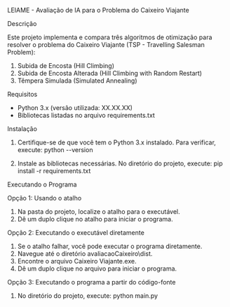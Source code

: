 LEIAME - Avaliação de IA para o Problema do Caixeiro Viajante

Descrição

Este projeto implementa e compara três algoritmos de otimização para resolver o problema do Caixeiro Viajante (TSP - Travelling Salesman Problem):
1. Subida de Encosta (Hill Climbing)
2. Subida de Encosta Alterada (Hill Climbing with Random Restart)
3. Têmpera Simulada (Simulated Annealing)

Requisitos

- Python 3.x (versão utilizada: XX.XX.XX)
- Bibliotecas listadas no arquivo requirements.txt

Instalação

1. Certifique-se de que você tem o Python 3.x instalado. Para verificar, execute:
   python --version

2. Instale as bibliotecas necessárias. No diretório do projeto, execute:
   pip install -r requirements.txt

Executando o Programa

Opção 1: Usando o atalho

1. Na pasta do projeto, localize o atalho para o executável.
2. Dê um duplo clique no atalho para iniciar o programa.

Opção 2: Executando o executável diretamente

1. Se o atalho falhar, você pode executar o programa diretamente.
2. Navegue até o diretório avaliacaoCaixeiro\dist.
3. Encontre o arquivo Caixeiro Viajante.exe.
4. Dê um duplo clique no arquivo para iniciar o programa.

Opção 3: Executando o programa a partir do código-fonte

1. No diretório do projeto, execute:
   python main.py
